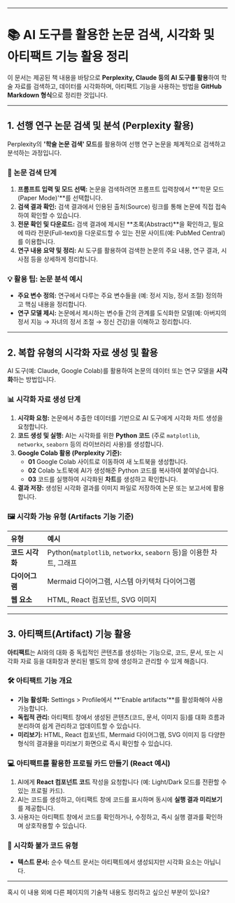 

---

# 📚 AI 도구를 활용한 논문 검색, 시각화 및 아티팩트 기능 활용 정리

이 문서는 제공된 책 내용을 바탕으로 **Perplexity, Claude 등의 AI 도구를 활용**하여 학술 자료를 검색하고, 데이터를 시각화하며, 아티팩트 기능을 사용하는 방법을 **GitHub Markdown 형식**으로 정리한 것입니다.

---

## 1. 선행 연구 논문 검색 및 분석 (Perplexity 활용)

Perplexity의 **'학술 논문 검색' 모드**를 활용하여 선행 연구 논문을 체계적으로 검색하고 분석하는 과정입니다.

### 📝 논문 검색 단계

1.  **프롬프트 입력 및 모드 선택:** 논문을 검색하려면 프롬프트 입력창에서 **'학문 모드 (Paper Mode)'**를 선택합니다.
2.  **검색 결과 확인:** 검색 결과에서 인용된 출처(Source) 링크를 통해 논문에 직접 접속하여 확인할 수 있습니다.
3.  **전문 확인 및 다운로드:** 검색 결과에 제시된 **초록(Abstract)**을 확인하고, 필요에 따라 전문(Full-text)을 다운로드할 수 있는 전문 사이트(예: PubMed Central)를 이용합니다.
4.  **연구 내용 요약 및 정리:** AI 도구를 활용하여 검색한 논문의 주요 내용, 연구 결과, 시사점 등을 상세하게 정리합니다.

### 💡 활용 팁: 논문 분석 예시

* **주요 변수 정의:** 연구에서 다루는 주요 변수들을 (예: 정서 지능, 정서 조절) 정의하고 핵심 내용을 정리합니다.
* **연구 모델 제시:** 논문에서 제시하는 변수들 간의 관계를 도식화한 모델(예: 아버지의 정서 지능 → 자녀의 정서 조절 → 정신 건강)을 이해하고 정리합니다.

---

## 2. 복합 유형의 시각화 자료 생성 및 활용

AI 도구(예: Claude, Google Colab)를 활용하여 논문의 데이터 또는 연구 모델을 **시각화**하는 방법입니다.

### 📊 시각화 자료 생성 단계

1.  **시각화 요청:** 논문에서 추출한 데이터를 기반으로 AI 도구에게 시각화 차트 생성을 요청합니다.
2.  **코드 생성 및 실행:** AI는 시각화를 위한 **Python 코드** (주로 `matplotlib`, `networkx`, `seaborn` 등의 라이브러리 사용)를 생성합니다.
3.  **Google Colab 활용 (Perplexity 기준):**
    * **01** Google Colab 사이트로 이동하여 새 노트북을 생성합니다.
    * **02** Colab 노트북에 AI가 생성해준 Python 코드를 복사하여 붙여넣습니다.
    * **03** 코드를 실행하여 시각화된 **차트**를 생성하고 확인합니다.
4.  **결과 저장:** 생성된 시각화 결과를 이미지 파일로 저장하여 논문 또는 보고서에 활용합니다.

### 🖼️ 시각화 가능 유형 (Artifacts 기능 기준)

| 유형 | 예시 |
| :--- | :--- |
| **코드 시각화** | Python(`matplotlib`, `networkx`, `seaborn` 등)을 이용한 차트, 그래프 |
| **다이어그램** | Mermaid 다이어그램, 시스템 아키텍처 다이어그램 |
| **웹 요소** | HTML, React 컴포넌트, SVG 이미지 |

---

## 3. 아티팩트(Artifact) 기능 활용

**아티팩트**는 AI와의 대화 중 독립적인 콘텐츠를 생성하는 기능으로, 코드, 문서, 또는 시각화 자료 등을 대화창과 분리된 별도의 창에 생성하고 관리할 수 있게 해줍니다.

### 🛠️ 아티팩트 기능 개요

* **기능 활성화:** Settings > Profile에서 **'Enable artifacts'**를 활성화해야 사용 가능합니다.
* **독립적 관리:** 아티팩트 창에서 생성된 콘텐츠(코드, 문서, 이미지 등)를 대화 흐름과 분리하여 쉽게 관리하고 업데이트할 수 있습니다.
* **미리보기:** HTML, React 컴포넌트, Mermaid 다이어그램, SVG 이미지 등 다양한 형식의 결과물을 미리보기 화면으로 즉시 확인할 수 있습니다.

### 💻 아티팩트를 활용한 프로필 카드 만들기 (React 예시)

1.  AI에게 **React 컴포넌트 코드** 작성을 요청합니다 (예: Light/Dark 모드를 전환할 수 있는 프로필 카드).
2.  AI는 코드를 생성하고, 아티팩트 창에 코드를 표시하며 동시에 **실행 결과 미리보기**를 제공합니다.
3.  사용자는 아티팩트 창에서 코드를 확인하거나, 수정하고, 즉시 실행 결과를 확인하며 상호작용할 수 있습니다.

### 🚫 시각화 불가 코드 유형

* **텍스트 문서:** 순수 텍스트 문서는 아티팩트에서 생성되지만 시각화 요소는 아닙니다.

---
혹시 이 내용 외에 다른 페이지의 기술적 내용도 정리하고 싶으신 부분이 있나요?